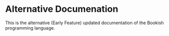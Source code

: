 # Alternative Documenation
This is the alternative (Early Feature) updated documentation of the Bookish programming language.
